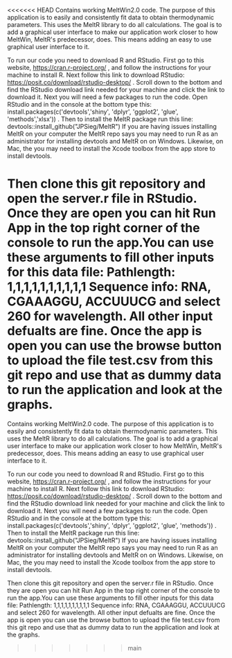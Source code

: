 <<<<<<< HEAD
Contains working MeltWin2.0 code. The purpose of this application is to easily and consistently fit data to obtain thermodynamic parameters. This uses the MeltR library to do all calculations. The goal is to add a graphical user interface to make our application work closer to how MeltWin, MeltR's predecessor, does. This means adding an easy to use graphical user interface to it.

To run our code you need to download R and RStudio. First go to this website, https://cran.r-project.org/ , and follow the instructions for your machine to install R. Next follow this link to download RStudio: https://posit.co/download/rstudio-desktop/ . Scroll down to the bottom and find the RStudio download link needed for your machine and click the link to download it. Next you will need a few packages to run the code. Open RStudio and in the console at the bottom type this: install.packages(c('devtools','shiny', 'dplyr', 'ggplot2', 'glue', 'methods','xlsx')) . Then to install the MeltR package run this line: devtools::install_github("JPSieg/MeltR") If you are having issues installing MeltR on your computer the MeltR repo says you may need to run R as an administrator for installing devtools and MeltR on on Windows. Likewise, on Mac, the you may need to install the Xcode toolbox from the app store to install devtools.

Then clone this git repository and open the server.r file in RStudio. Once they are open you can hit Run App in the top right corner of the console to run the app.You can use these arguments to fill other inputs for this data file: Pathlength: 1,1,1,1,1,1,1,1,1,1 Sequence info: RNA, CGAAAGGU, ACCUUUCG and select 260 for wavelength. All other input defualts are fine. Once the app is open you can use the browse button to upload the file test.csv from this git repo and use that as dummy data to run the application and look at the graphs.
=======
Contains working MeltWin2.0 code.
The purpose of this application is to easily and consistently fit data to obtain thermodynamic parameters. This uses the MeltR library to do all calculations. The goal is to add a graphical user interface to make our application work closer to how MeltWin, MeltR's predecessor, does. This means adding an easy to use graphical user interface to it.

To run our code you need to download R and RStudio. First go to this website, https://cran.r-project.org/ , and follow the instructions for your machine to install R. Next follow this link to download RStudio: https://posit.co/download/rstudio-desktop/ . Scroll down to the bottom and find the RStudio download link needed for your machine and click the link to download it. 
Next you will need a few packages to run the code. Open RStudio and in the console at the bottom type this: install.packages(c('devtools','shiny', 'dplyr', 'ggplot2', 'glue', 'methods')) . Then to install the MeltR package run this line: devtools::install_github("JPSieg/MeltR")
If you are having issues installing MeltR on your computer the MeltR repo says you may need to run R as an administrator for installing devtools and MeltR on on Windows. Likewise, on Mac, the you may need to install the Xcode toolbox from the app store to install devtools.

Then clone this git repository and open the server.r file in RStudio. Once they are open you can hit Run App in the top right corner of the console to run the app.You can use these arguments to fill other inputs for this data file: Pathlength: 1,1,1,1,1,1,1,1,1,1 Sequence info: RNA, CGAAAGGU, ACCUUUCG and select 260 for wavelength. All other input defualts are fine. Once the app is open you can use the browse button to upload the file test.csv from this git repo and use that as dummy data to run the application and look at the graphs.

>>>>>>> main
